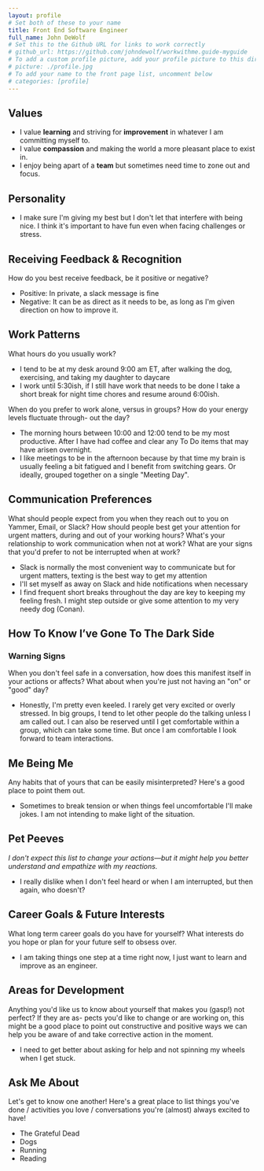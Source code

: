 ```yaml
---
layout: profile
# Set both of these to your name
title: Front End Software Engineer
full_name: John DeWolf
# Set this to the Github URL for links to work correctly
# github_url: https://github.com/johndewolf/workwithme.guide-myguide
# To add a custom profile picture, add your profile picture to this directory, update, and uncomment the relative link below.
# picture: ./profile.jpg
# To add your name to the front page list, uncomment below
# categories: [profile]
---
```


## Values

  - I value **learning** and striving for **improvement** in whatever I am committing myself to.
  - I value **compassion** and making the world a more pleasant place to exist in.
  - I enjoy being apart of a **team** but sometimes need time to zone out and focus.
  
## Personality

  - I make sure I'm giving my best but I don't let that interfere with being nice. I think it's important to have fun even when facing challenges or stress.

## Receiving Feedback & Recognition

How do you best receive feedback, be it positive or negative?
  - Positive: In private, a slack message is fine
  - Negative: It can be as direct as it needs to be, as long as I'm given direction on how to improve it.

## Work Patterns

What hours do you usually work?
  - I tend to be at my desk around 9:00 am ET, after walking the dog, exercising, and taking my daughter to daycare
  - I work until 5:30ish, if I still have work that needs to be done I take a short break for night time chores and resume around 6:00ish.

When do you prefer to work alone, versus in groups? How do your energy levels fluctuate through-
out the day?
  - The morning hours between 10:00 and 12:00 tend to be my most productive. After I have had coffee and clear any To Do items that may have arisen overnight.
  - I like meetings to be in the afternoon because by that time my brain is usually feeling a bit fatigued and I benefit from switching gears. Or ideally, grouped together on a single "Meeting Day".

## Communication Preferences

What should people expect from you when they reach out to you on Yammer, Email, or Slack?
How should people best get your attention for urgent matters, during and out of your working hours? What's your relationship to work communication when not at work? What are your signs that you'd prefer to not be interrupted when at work?

  - Slack is normally the most convenient way to communicate but for urgent matters, texting is the best way to get my attention
  - I'll set myself as away on Slack and hide notifications when necessary
  - I find frequent short breaks throughout the day are key to keeping my feeling fresh. I might step outside or give some attention to my very needy dog (Conan).

## How To Know I’ve Gone To The Dark Side

### Warning Signs

When you don't feel safe in a conversation, how does this manifest itself in your actions or affects?
What about when you're just not having an "on" or "good" day?

  - Honestly, I'm pretty even keeled. I rarely get very excited or overly stressed. In big groups, I tend to let other people do the talking unless I am called out. I can also be reserved until I get comfortable within a group, which can take some time. But once I am comfortable I look forward to team interactions.


## Me Being Me

Any habits that of yours that can be easily misinterpreted? Here's a good place to point them out.

  - Sometimes to break tension or when things feel uncomfortable I'll make jokes. I am not intending to make light of the situation.

## Pet Peeves

_I don't expect this list to change your actions—but it might help you better understand and empathize with my
reactions._
  
  - I really dislike when I don't feel heard or when I am interrupted, but then again, who doesn't?

## Career Goals & Future Interests

What long term career goals do you have for yourself? What interests do you hope or plan for your
future self to obsess over.
  - I am taking things one step at a time right now, I just want to learn and improve as an engineer.

## Areas for Development

Anything you'd like us to know about yourself that makes you (gasp!) not perfect? If they are as-
pects you'd like to change or are working on, this might be a good place to point out constructive
and positive ways we can help you be aware of and take corrective action in the moment.

  - I need to get better about asking for help and not spinning my wheels when I get stuck.

## Ask Me About

Let's get to know one another! Here's a great place to list things you've done / activities you love
/ conversations you're (almost) always excited to have!

  - The Grateful Dead
  - Dogs
  - Running
  - Reading
